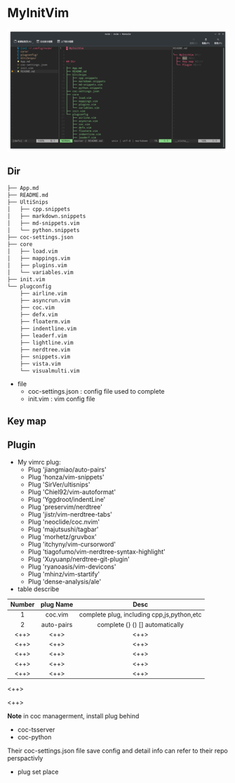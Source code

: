 # MyInitVim

![initvim](initvim.png) 


## Dir
```
├── App.md
├── README.md
├── UltiSnips
│   ├── cpp.snippets
│   ├── markdown.snippets
│   ├── md-snippets.vim
│   └── python.snippets
├── coc-settings.json
├── core
│   ├── load.vim
│   ├── mappings.vim
│   ├── plugins.vim
│   └── variables.vim
├── init.vim
└── plugconfig
    ├── airline.vim
    ├── asyncrun.vim
    ├── coc.vim
    ├── defx.vim
    ├── floaterm.vim
    ├── indentline.vim
    ├── leaderf.vim
    ├── lightline.vim
    ├── nerdtree.vim
    ├── snippets.vim
    ├── vista.vim
    └── visualmulti.vim
```


* file
	- coc-settings.json : config file used to complete
	- init.vim : vim config file



## Key map


## Plugin

* My vimrc plug:
	- Plug 'jiangmiao/auto-pairs'
	- Plug 'honza/vim-snippets'
	- Plug 'SirVer/ultisnips'
	- Plug 'Chiel92/vim-autoformat'
	- Plug 'Yggdroot/indentLine'
	- Plug 'preservim/nerdtree'
	- Plug 'jistr/vim-nerdtree-tabs'
	- Plug 'neoclide/coc.nvim'
	- Plug 'majutsushi/tagbar'
	- Plug 'morhetz/gruvbox'
	- Plug 'itchyny/vim-cursorword'
	- Plug 'tiagofumo/vim-nerdtree-syntax-highlight'
	- Plug 'Xuyuanp/nerdtree-git-plugin'
	- Plug 'ryanoasis/vim-devicons'
	- Plug 'mhinz/vim-startify'
	- Plug 'dense-analysis/ale'
* table describe

| Number | plug Name  | Desc                                       |
|:------:|:----------:|:------------------------------------------:|
| 1      | coc.vim    | complete plug, including cpp,js,python,etc |
| 2      | auto-pairs | complete {} () [] automatically            |
| <++>   | <++>       | <++>                                       |
| <++>   | <++>       | <++>                                       |
| <++>   | <++>       | <++>                                       |
| <++>   | <++>       | <++>                                       |
| <++>   | <++>       | <++>                                       |

<++>


<++>


**Note** in coc managerment, install plug behind
- coc-tsserver
- coc-python 

Their coc-settings.json file save config and detail info can refer to their repo perspactivly

* plug set place
